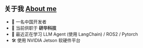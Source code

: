 ## 关于我    [About me](README_EN.md)
- 🐼 一名中国开发者
- 🔭 当前供职于 **研华科技**
- 🌱 最近正在学习 LLM Agent (使用 LangChain) / ROS2 / Pytorch
- 🛠 使用 NVIDIA Jetson 软硬件平台

<!--
**JuziHuayu/JuziHuayu** is a ✨ _special_ ✨ repository because its `README.md` (this file) appears on your GitHub profile.

Here are some ideas to get you started:

- 🔭 I’m currently working on ...
- 🌱 I’m currently learning ...
- 👯 I’m looking to collaborate on ...
- 🤔 I’m looking for help with ...
- 💬 Ask me about ...
- 📫 How to reach me: ...
- 😄 Pronouns: ...
- ⚡ Fun fact: ...
-->
